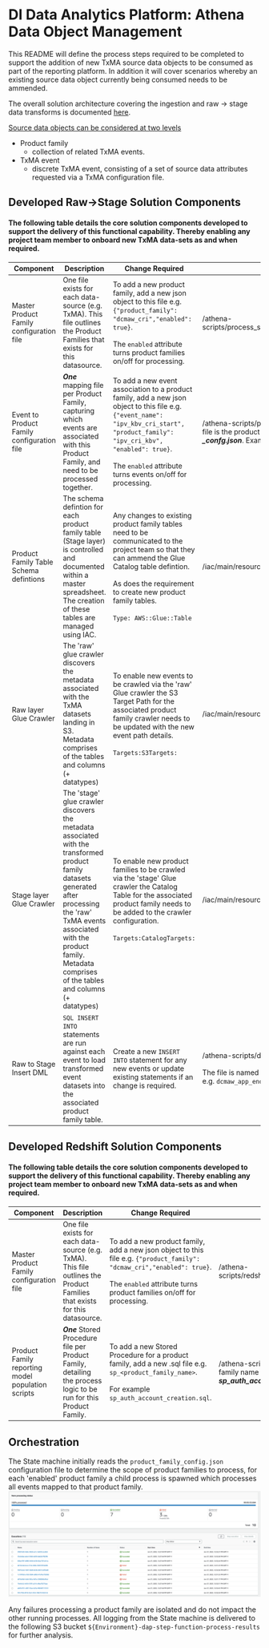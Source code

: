 # DI Data Analytics Platform:  Athena Data Object Management

This README will define the process steps required to be completed to support the addition of new TxMA source data objects to be consumed as part of the reporting platform.  In addition it will cover scenarios whereby an existing source data object currently being consumed needs to be ammended.

The overall solution architecture covering the ingestion and raw -> stage data transforms is documented [here](https://govukverify.atlassian.net/wiki/spaces/DAP/pages/3578396963/DAP+-+TxMA+ELT+Data+Solution+Design).

<u>Source data objects can be considered at two levels</u>

- Product family
    * collection of related TxMA events.
- TxMA event
    * discrete TxMA event, consisting of a set of source data attributes requested via a TxMA configuration file.

## Developed Raw->Stage Solution Components

#### The following table details the core solution components developed to support the delivery of this functional capability.  Thereby enabling any project team member to onboard new TxMA data-sets as and when required.

| Component      | Description | Change Required | Repo Folder |
| ----------- | ----------- | --------------- | ----------- |
| Master Product Family configuration file  | One file exists for each data-source (e.g. TxMA).  This file outlines the Product Families that exists for this datasource.       | To add a new product family, add a new json object to this file e.g. `{"product_family": "dcmaw_cri","enabled": true}`. <br/><br/>The `enabled` attribute turns product families on/off for processing. | /athena-scripts/process_scripts/product_family_config.json  |
| Event to Product Family configuration file   | ***One*** mapping file per Product Family, capturing which events are associated with this Product Family, and need to be processed together. | To add a new event association to a product family, add a new json object to this file e.g. `{"event_name": "ipv_kbv_cri_start", "product_family": "ipv_cri_kbv", "enabled": true}`. <br/><br/>The `enabled` attribute turns events on/off for processing. | /athena-scripts/process_scripts/ name of each file is the product family name concatenated with ***_confg.json***. Example: ***ipv_cri_kbv_config.json*** |
| Product Family Table Schema defintions | The schema defintion for each product family table (Stage layer) is controlled and documented within a master spreadsheet.  The creation of these tables are managed using IAC. | Any changes to existing product family tables need to be communicated to the project team so that they can ammend the Glue Catalog table defintion.  <br/><br/>As does the requirement to create new product family tables. <br/><br/>`Type: AWS::Glue::Table` | /iac/main/resources/stage.yml |
| Raw layer Glue Crawler | The 'raw' glue crawler discovers the metadata associated with the TxMA datasets landing in S3.  Metadata comprises of the tables and columns (+ datatypes) | To enable new events to be crawled via the 'raw' Glue crawler the S3 Target Path for the associated product family crawler needs to be updated with the new event path details. <br/><br/>`Targets:S3Targets:` | /iac/main/resources/raw.yml |
| Stage layer Glue Crawler | The 'stage' glue crawler discovers the metadata associated with the transformed product family datasets generated after processing the 'raw' TxMA events associated with the product family.  Metadata comprises of the tables and columns (+ datatypes) | To enable new product families to be crawled via the 'stage' Glue crawler the Catalog Table for the associated product family needs to be added to the crawler configuration. <br/><br/>`Targets:CatalogTargets:` | /iac/main/resources/stage.yml |
| Raw to Stage Insert DML | `SQL INSERT INTO` statements are run against each event to load transformed event datasets into the associated product family table.  | Create a new `INSERT INTO` statement for any new events or update existing statements if an change is required. | /athena-scripts/dml/insert_into <br/><br/>  The file is named as per the event it is processing e.g. `dcmaw_app_end.sql` |

## Developed Redshift Solution Components

#### The following table details the core solution components developed to support the delivery of this functional capability.  Thereby enabling any project team member to onboard new TxMA data-sets as and when required.

| Component      | Description | Change Required | Repo Folder |
| ----------- | ----------- | --------------- | ----------- |
| Master Product Family configuration file  | One file exists for each data-source (e.g. TxMA).  This file outlines the Product Families that exists for this datasource.       | To add a new product family, add a new json object to this file e.g. `{"product_family": "dcmaw_cri","enabled": true}`. <br/><br/>The `enabled` attribute turns product families on/off for processing. | /athena-scripts/redshift_scripts/reporting_model_product_family_config.json  |
| Product Family reporting model population scripts   | ***One*** Stored Procedure file per Product Family, detailing the process logic to be run for this Product Family. | To add a new Stored Procedure for a product family, add a new .sql file e.g. `sp_<product_family_name>`. <br/><br/>For example `sp_auth_account_creation.sql`. | /athena-scripts/redshift_scripts/ name of each file is the product family name prefixed with ***sp_***. Example: ***sp_auth_account_creation.sql*** |


## Orchestration

The State machine initially reads the `product_family_config.json` configuration file to determine the scope of product families to process, for each 'enabled' product family a child process is spawned which processes all events mapped to that product family.
![Child ELT processes](images/product_family_orchestration.png)  


Any failures processing a product family are isolated and do not impact the other running processes.  All logging from the State machine is delivered to the following S3 bucket `${Environment}-dap-step-function-process-results` for further analysis.
